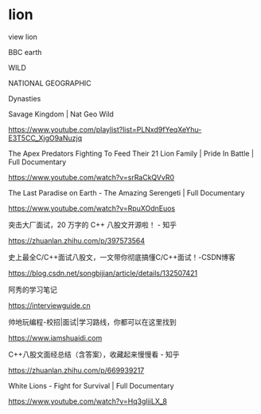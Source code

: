 # lion
view lion


BBC earth

WILD

NATIONAL GEOGRAPHIC

Dynasties




Savage Kingdom | Nat Geo Wild

https://www.youtube.com/playlist?list=PLNxd9fYeqXeYhu-E3T5CC_XjgO9aNuzjq








The Apex Predators Fighting To Feed Their 21 Lion Family | Pride In Battle | Full Documentary

https://www.youtube.com/watch?v=srRaCkQVvR0



The Last Paradise on Earth - The Amazing Serengeti | Full Documentary

https://www.youtube.com/watch?v=RpuXOdnEuos





突击大厂面试，20 万字的 C++ 八股文开源啦！ - 知乎

https://zhuanlan.zhihu.com/p/397573564

史上最全C/C++面试八股文，一文带你彻底搞懂C/C++面试！-CSDN博客

https://blog.csdn.net/songbijian/article/details/132507421


阿秀的学习笔记

https://interviewguide.cn


帅地玩编程-校招|面试|学习路线，你都可以在这里找到

https://www.iamshuaidi.com


C++八股文面经总结（含答案），收藏起来慢慢看 - 知乎

https://zhuanlan.zhihu.com/p/669939217











White Lions - Fight for Survival | Full Documentary

https://www.youtube.com/watch?v=Hq3gIiiLX_8

